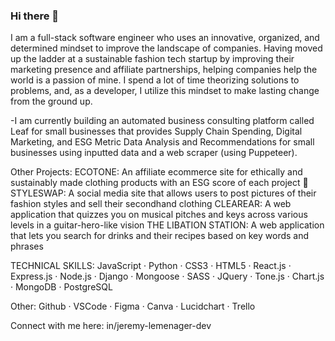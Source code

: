 ### Hi there 👋
I am a full-stack software engineer who uses an innovative, organized, and determined mindset to improve the landscape of companies. Having moved up the ladder at a sustainable fashion tech startup by improving their marketing presence and affiliate partnerships, helping companies help the world is a passion of mine. I spend a lot of time theorizing solutions to problems, and, as a developer, I utilize this mindset to make lasting change from the ground up.

-I am currently building an automated business consulting platform called Leaf for small businesses that provides Supply Chain Spending, Digital Marketing, and ESG Metric Data Analysis and Recommendations for small businesses using inputted data and a web scraper (using Puppeteer).

Other Projects: 
ECOTONE: An affiliate ecommerce site for ethically and sustainably made clothing products with an ESG score of each project 🌱
STYLESWAP: A social media site that allows users to post pictures of their fashion styles and sell their secondhand clothing 
CLEAREAR: A web application that quizzes you on musical pitches and keys across various levels in a guitar-hero-like vision
THE LIBATION STATION: A web application that lets you search for drinks and their recipes based on key words and phrases

TECHNICAL SKILLS: JavaScript · Python · CSS3 · HTML5 · React.js · Express.js · Node.js · Django · Mongoose · SASS · JQuery · Tone.js · Chart.js · MongoDB · PostgreSQL

Other: Github · VSCode · Figma · Canva · Lucidchart · Trello

Connect with me here: in/jeremy-lemenager-dev
<!--
**jlemenager/jlemenager** is a ✨ _special_ ✨ repository because its `README.md` (this file) appears on your GitHub profile.

Here are some ideas to get you started:

- 🔭 I’m currently working on ...
- 🌱 I’m currently learning ...
- 👯 I’m looking to collaborate on ...
- 🤔 I’m looking for help with ...
- 💬 Ask me about ...
- 📫 How to reach me: ...
- 😄 Pronouns: ...
- ⚡ Fun fact: ...
-->

